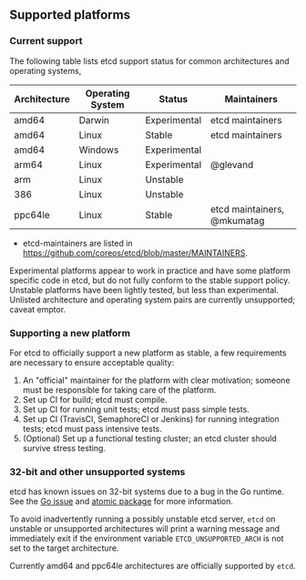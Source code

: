 ## Supported platforms

### Current support

The following table lists etcd support status for common architectures and operating systems,

| Architecture | Operating System | Status       | Maintainers                 |
| ------------ | ---------------- | ------------ | --------------------------- |
| amd64        | Darwin           | Experimental | etcd maintainers            | 
| amd64        | Linux            | Stable       | etcd maintainers            |
| amd64        | Windows          | Experimental |                             |
| arm64        | Linux            | Experimental | @glevand                    |
| arm          | Linux            | Unstable     |                             |
| 386          | Linux            | Unstable     |                             |
| ppc64le      | Linux            | Stable       | etcd maintainers, @mkumatag |

* etcd-maintainers are listed in https://github.com/coreos/etcd/blob/master/MAINTAINERS.

Experimental platforms appear to work in practice and have some platform specific code in etcd, but do not fully conform to the stable support policy. Unstable platforms have been lightly tested, but less than experimental. Unlisted architecture and operating system pairs are currently unsupported; caveat emptor.

### Supporting a new platform

For etcd to officially support a new platform as stable, a few requirements are necessary to ensure acceptable quality:

1. An "official" maintainer for the platform with clear motivation; someone must be responsible for taking care of the platform.
2. Set up CI for build; etcd must compile.
3. Set up CI for running unit tests; etcd must pass simple tests.
4. Set up CI (TravisCI, SemaphoreCI or Jenkins) for running integration tests; etcd must pass intensive tests.
5. (Optional) Set up a functional testing cluster; an etcd cluster should survive stress testing.

### 32-bit and other unsupported systems

etcd has known issues on 32-bit systems due to a bug in the Go runtime. See the [Go issue][go-issue] and [atomic package][go-atomic] for more information.

To avoid inadvertently running a possibly unstable etcd server, `etcd` on unstable or unsupported architectures will print a warning message and immediately exit if the environment variable `ETCD_UNSUPPORTED_ARCH` is not set to the target architecture.

Currently amd64 and ppc64le architectures are officially supported by `etcd`.

[go-issue]: https://github.com/golang/go/issues/599
[go-atomic]: https://golang.org/pkg/sync/atomic/#pkg-note-BUG
